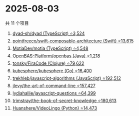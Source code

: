 # 2025-08-03

共 11 个项目

<!-- BEGIN GITHUB -->
<!-- 最后更新时间 2025-08-03 18:09:43 +0800 -->
1. [dyad-sh/dyad (TypeScript) ⭐3,524](https://github.com/dyad-sh/dyad)
1. [pointfreeco/swift-composable-architecture (Swift) ⭐13,615](https://github.com/pointfreeco/swift-composable-architecture)
1. [MotiaDev/motia (TypeScript) ⭐4,548](https://github.com/MotiaDev/motia)
1. [OpenBAS-Platform/openbas (Java) ⭐1,218](https://github.com/OpenBAS-Platform/openbas)
1. [tonsky/FiraCode (Clojure) ⭐79,622](https://github.com/tonsky/FiraCode)
1. [kubesphere/kubesphere (Go) ⭐16,400](https://github.com/kubesphere/kubesphere)
1. [trekhleb/javascript-algorithms (JavaScript) ⭐192,512](https://github.com/trekhleb/javascript-algorithms)
1. [jlevy/the-art-of-command-line ⭐157,427](https://github.com/jlevy/the-art-of-command-line)
1. [lydiahallie/javascript-questions ⭐64,399](https://github.com/lydiahallie/javascript-questions)
1. [trimstray/the-book-of-secret-knowledge ⭐180,613](https://github.com/trimstray/the-book-of-secret-knowledge)
1. [Huanshere/VideoLingo (Python) ⭐14,473](https://github.com/Huanshere/VideoLingo)
<!-- END GITHUB -->
